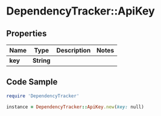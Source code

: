 # DependencyTracker::ApiKey

## Properties

Name | Type | Description | Notes
------------ | ------------- | ------------- | -------------
**key** | **String** |  | 

## Code Sample

```ruby
require 'DependencyTracker'

instance = DependencyTracker::ApiKey.new(key: null)
```


